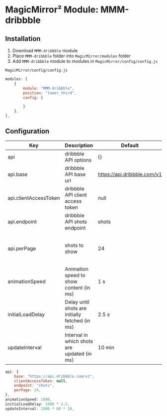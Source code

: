 # MagicMirror² Module: MMM-dribbble

## Installation

1. Download `MMM-dribbble` module
1. Place `MMM-dribbble` folder into `MagicMirror/modules` folder
1. Add `MMM-dribbble` module to modules in `MagicMirror/config/config.js`

`MagicMirror/config/config.js`

```js
modules: [
	{
		module: "MMM-dribbble",
		position: "lower_third",
		config: {

		}
	},
],
```

## Configuration

Key | Description | Default | Type
--- | --- | --- | ---
api | dribbble API options | {} | Object
api.base | dribbble API base url | https://api.dribbble.com/v1 | String
api.clientAccessToken | dribbble API client access token | null | String
api.endpoint | dribbble API shots endpoint | shots | String
api.perPage | shots to show | 24 | Integer (min: 0, max: 100)
animationSpeed | Animation speed to show content (in ms) | 1 s | Integer
initialLoadDelay | Delay until shots are initially fetched (in ms) | 2.5 s | Integer
updateInterval | Interval in which shots are updated (in ms) | 10 min | Integer

```js
api: {
	base: "https://api.dribbble.com/v1",
	clientAccessToken: null,
	endpoint: "shots",
	perPage: 24,
},
animationSpeed: 1000,
initialLoadDelay: 1000 * 2.5,
updateInterval: 1000 * 60 * 10,
```
